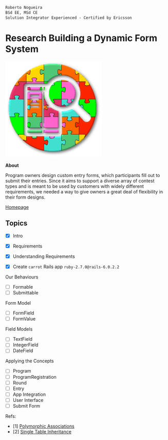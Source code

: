 ```
Roberto Nogueira  
BSd EE, MSd CE
Solution Integrator Experienced - Certified by Ericsson
```
# Research Building a Dynamic Form System

![project image](images/research.png)

**About**

Program owners design custom entry forms, which participants fill out to submit their entries. Since it aims to support a diverse array of contest types and is meant to be used by customers with widely different requirements, we needed a way to give owners a great deal of flexibility in their form designs.

[Homepage](https://mobyinc.com/labs/building-a-dynamic-form-system)

## Topics

* [x] Intro
* [x] Requirements
* [x] Understanding Requirements
* [x] Create `carrot` Rails app `ruby-2.7.0@rails-6.0.2.2`


Our Behaviours
* [ ] Formable
* [ ] Submittable

Form Model
* [ ] FormField
* [ ] FormValue

Field Models
* [ ] TextField
* [ ] IntegerField
* [ ] DateField

Applying the Concepts
* [ ] Program
* [ ] ProgramRegistration
* [ ] Round
* [ ] Entry
* [ ] App Integration
* [ ] User Interface
* [ ] Submit Form

Refs:
* [1] [Polymorphic Associations](https://guides.rubyonrails.org/association_basics.html#polymorphic-associations)
* [2] [Single Table Inheritance](http://eewang.github.io/blog/2013/03/12/how-and-when-to-use-single-table-inheritance-in-rails/)